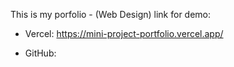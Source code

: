 This is my porfolio - (Web Design)
link for demo: 

- Vercel: https://mini-project-portfolio.vercel.app/

- GitHub: 


